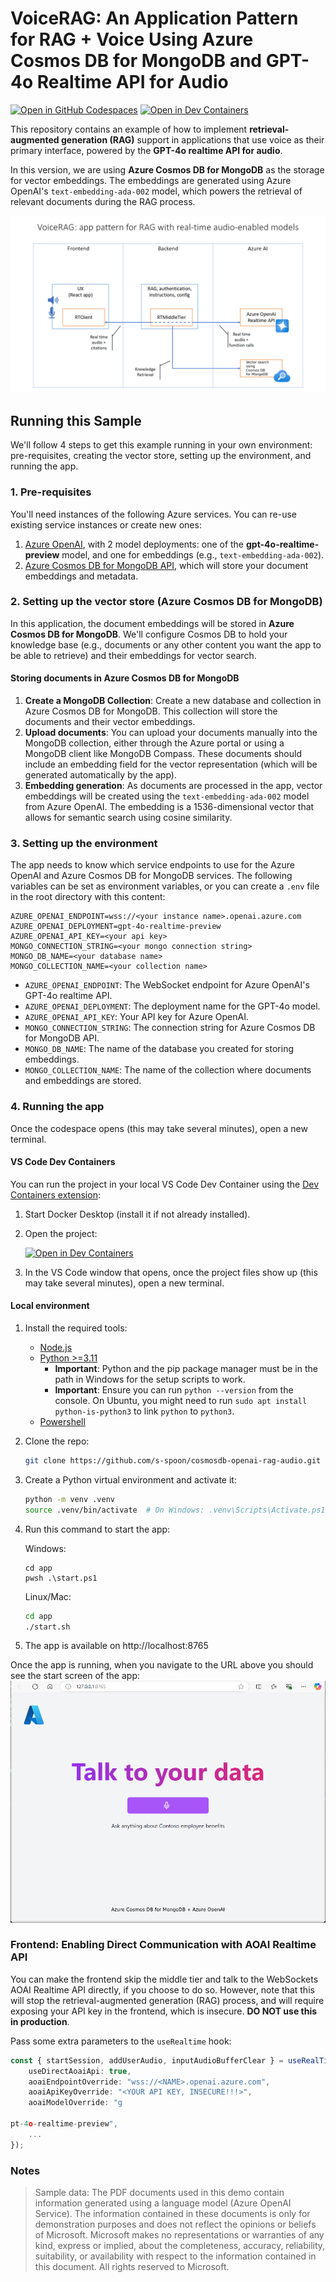 # VoiceRAG: An Application Pattern for RAG + Voice Using Azure Cosmos DB for MongoDB and GPT-4o Realtime API for Audio

[![Open in GitHub Codespaces](https://img.shields.io/static/v1?style=for-the-badge&label=GitHub+Codespaces&message=Open&color=brightgreen&logo=github)](https://github.com/codespaces/new?hide_repo_select=true&ref=main&skip_quickstart=true&machine=basicLinux32gb&repo=860141324&devcontainer_path=.devcontainer%2Fdevcontainer.json&geo=WestUs2)
[![Open in Dev Containers](https://img.shields.io/static/v1?style=for-the-badge&label=Dev%20Containers&message=Open&color=blue&logo=visualstudiocode)](https://vscode.dev/redirect?url=vscode://ms-vscode-remote.remote-containers/cloneInVolume?url=https://github.com/Azure-Samples/aisearch-openai-rag-audio)

This repository contains an example of how to implement **retrieval-augmented generation (RAG)** support in applications that use voice as their primary interface, powered by the **GPT-4o realtime API for audio**.

In this version, we are using **Azure Cosmos DB for MongoDB** as the storage for vector embeddings. The embeddings are generated using Azure OpenAI's `text-embedding-ada-002` model, which powers the retrieval of relevant documents during the RAG process.

![RTMTPattern](docs/RTMTPattern.png)

## Running this Sample
We'll follow 4 steps to get this example running in your own environment: pre-requisites, creating the vector store, setting up the environment, and running the app.

### 1. Pre-requisites
You'll need instances of the following Azure services. You can re-use existing service instances or create new ones:
1. [Azure OpenAI](https://ms.portal.azure.com/#create/Microsoft.CognitiveServicesOpenAI), with 2 model deployments: one of the **gpt-4o-realtime-preview** model, and one for embeddings (e.g., `text-embedding-ada-002`).
2. [Azure Cosmos DB for MongoDB API](https://ms.portal.azure.com/#create/Microsoft.CosmosDBMongoAPI), which will store your document embeddings and metadata.

### 2. Setting up the vector store (Azure Cosmos DB for MongoDB)
In this application, the document embeddings will be stored in **Azure Cosmos DB for MongoDB**. We'll configure Cosmos DB to hold your knowledge base (e.g., documents or any other content you want the app to be able to retrieve) and their embeddings for vector search.

#### Storing documents in Azure Cosmos DB for MongoDB
1. **Create a MongoDB Collection**: Create a new database and collection in Azure Cosmos DB for MongoDB. This collection will store the documents and their vector embeddings.
2. **Upload documents**: You can upload your documents manually into the MongoDB collection, either through the Azure portal or using a MongoDB client like MongoDB Compass. These documents should include an embedding field for the vector representation (which will be generated automatically by the app).
3. **Embedding generation**: As documents are processed in the app, vector embeddings will be created using the `text-embedding-ada-002` model from Azure OpenAI. The embedding is a 1536-dimensional vector that allows for semantic search using cosine similarity.


### 3. Setting up the environment
The app needs to know which service endpoints to use for the Azure OpenAI and Azure Cosmos DB for MongoDB services. The following variables can be set as environment variables, or you can create a `.env` file in the root directory with this content:

   ```
   AZURE_OPENAI_ENDPOINT=wss://<your instance name>.openai.azure.com
   AZURE_OPENAI_DEPLOYMENT=gpt-4o-realtime-preview
   AZURE_OPENAI_API_KEY=<your api key>
   MONGO_CONNECTION_STRING=<your mongo connection string>
   MONGO_DB_NAME=<your database name>
   MONGO_COLLECTION_NAME=<your collection name>
   ```

   - `AZURE_OPENAI_ENDPOINT`: The WebSocket endpoint for Azure OpenAI's GPT-4o realtime API.
   - `AZURE_OPENAI_DEPLOYMENT`: The deployment name for the GPT-4o model.
   - `AZURE_OPENAI_API_KEY`: Your API key for Azure OpenAI.
   - `MONGO_CONNECTION_STRING`: The connection string for Azure Cosmos DB for MongoDB API.
   - `MONGO_DB_NAME`: The name of the database you created for storing embeddings.
   - `MONGO_COLLECTION_NAME`: The name of the collection where documents and embeddings are stored.

### 4. Running the app

Once the codespace opens (this may take several minutes), open a new terminal.

#### VS Code Dev Containers
You can run the project in your local VS Code Dev Container using the [Dev Containers extension](https://marketplace.visualstudio.com/items?itemName=ms-vscode-remote.remote-containers):

1. Start Docker Desktop (install it if not already installed).
2. Open the project:

    [![Open in Dev Containers](https://img.shields.io/static/v1?style=for-the-badge&label=Dev%20Containers&message=Open&color=blue&logo=visualstudiocode)](https://vscode.dev/redirect?url=vscode://ms-vscode-remote.remote-containers/cloneInVolume?url=https://github.com/azure-samples/aisearch-openai-rag-audio)
3. In the VS Code window that opens, once the project files show up (this may take several minutes), open a new terminal.

#### Local environment
1. Install the required tools:
   - [Node.js](https://nodejs.org/en)
   - [Python >=3.11](https://www.python.org/downloads/)
      - **Important**: Python and the pip package manager must be in the path in Windows for the setup scripts to work.
      - **Important**: Ensure you can run `python --version` from the console. On Ubuntu, you might need to run `sudo apt install python-is-python3` to link `python` to `python3`.
   - [Powershell](https://learn.microsoft.com/powershell/scripting/install/installing-powershell)

2. Clone the repo:
   ```bash
   git clone https://github.com/s-spoon/cosmosdb-openai-rag-audio.git
   ```
3. Create a Python virtual environment and activate it:
   ```bash
   python -m venv .venv
   source .venv/bin/activate  # On Windows: .venv\Scripts\Activate.ps1
   ```
4. Run this command to start the app:

   Windows:
   ```pwsh
   cd app
   pwsh .\start.ps1
   ```

   Linux/Mac:
   ```bash
   cd app
   ./start.sh
   ```

6. The app is available on http://localhost:8765

Once the app is running, when you navigate to the URL above you should see the start screen of the app:
![app screenshot](docs/talktoyourdataapp.png)

### Frontend: Enabling Direct Communication with AOAI Realtime API
You can make the frontend skip the middle tier and talk to the WebSockets AOAI Realtime API directly, if you choose to do so. However, note that this will stop the retrieval-augmented generation (RAG) process, and will require exposing your API key in the frontend, which is insecure. **DO NOT use this in production**.

Pass some extra parameters to the `useRealtime` hook:
```typescript
const { startSession, addUserAudio, inputAudioBufferClear } = useRealTime({
    useDirectAoaiApi: true,
    aoaiEndpointOverride: "wss://<NAME>.openai.azure.com",
    aoaiApiKeyOverride: "<YOUR API KEY, INSECURE!!!>",
    aoaiModelOverride: "g

pt-4o-realtime-preview",
    ...
});
```

### Notes

>Sample data: The PDF documents used in this demo contain information generated using a language model (Azure OpenAI Service). The information contained in these documents is only for demonstration purposes and does not reflect the opinions or beliefs of Microsoft. Microsoft makes no representations or warranties of any kind, express or implied, about the completeness, accuracy, reliability, suitability, or availability with respect to the information contained in this document. All rights reserved to Microsoft.
